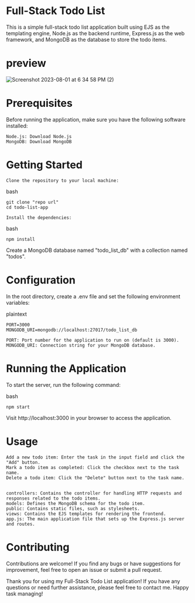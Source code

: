 # Full-Stack Todo List 

This is a simple full-stack todo list application built using EJS as the templating engine, Node.js as the backend runtime, Express.js as the web framework, and MongoDB as the database to store the todo items.
# preview 
![Screenshot 2023-08-01 at 6 34 58 PM (2)](https://github.com/AzimiShaja/fullstack-todo-list/assets/110715621/23fa07ef-8e49-4fdd-a240-8db387aa9cd3)

# Prerequisites

Before running the application, make sure you have the following software installed:

    Node.js: Download Node.js
    MongoDB: Download MongoDB

# Getting Started

    Clone the repository to your local machine:

 bash

    git clone "repo url"
    cd todo-list-app

    Install the dependencies:

 bash

    npm install

Create a MongoDB database named "todo_list_db" with a collection named "todos".

# Configuration

In the root directory, create a .env file and set the following environment variables:

plaintext

    PORT=3000
    MONGODB_URI=mongodb://localhost:27017/todo_list_db

    PORT: Port number for the application to run on (default is 3000).
    MONGODB_URI: Connection string for your MongoDB database.

# Running the Application

To start the server, run the following command:

bash

    npm start

Visit http://localhost:3000 in your browser to access the application.
# Usage

    Add a new todo item: Enter the task in the input field and click the "Add" button.
    Mark a todo item as completed: Click the checkbox next to the task name.
    Delete a todo item: Click the "Delete" button next to the task name.


    controllers: Contains the controller for handling HTTP requests and responses related to the todo items.
    models: Defines the MongoDB schema for the todo item.
    public: Contains static files, such as stylesheets.
    views: Contains the EJS templates for rendering the frontend.
    app.js: The main application file that sets up the Express.js server and routes.

# Contributing

Contributions are welcome! If you find any bugs or have suggestions for improvement, feel free to open an issue or submit a pull request.

Thank you for using my Full-Stack Todo List application! If you have any questions or need further assistance, please feel free to contact me. Happy task managing!
